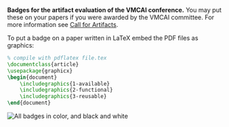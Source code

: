 **Badges for the artifact evaluation of the VMCAI conference.**
You may put these on your papers if you were awarded by the VMCAI committee.
For more information see [Call for Artifacts][1].

To put a badge on a paper written in LaTeX embed the PDF files as graphics:

```tex
% compile with pdflatex file.tex
\documentclass{article}
\usepackage{graphicx}
\begin{document}
    \includegraphics{1-available}
    \includegraphics{2-functional}
    \includegraphics{3-reusable}
\end{document}
```

![All badges in color, and black and white](https://raw.githubusercontent.com/schaetzc/vmcai-badges/master/preview.png)

  [1]: https://popl20.sigplan.org/home/VMCAI-2020#Call-for-Artifacts

